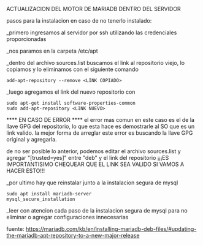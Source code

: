 ACTUALIZACION DEL MOTOR DE MARIADB DENTRO DEL SERVIDOR 

pasos para la instalacion en caso de no tenerlo instalado:

_primero ingresamos al servidor por ssh utilizando las credenciales proporcionadas

_nos paramos en la carpeta /etc/apt

_dentro del archivo sources.list buscamos el link al repositorio viejo, lo copiamos y lo eliminamos con el siguiente comando 

    add-apt-repository --remove <LINK COPIADO>

_luego agregamos el link del nuevo repositorio con 

    sudo apt-get install software-properties-common
    sudo add-apt-repository <LINK NUEVO>

****    EN CASO DE ERROR     ****
el error mas comun en este caso es el de la llave GPG del repositorio, lo que esta hace es demostrarle al SO que es un link valido.
la mejor forma de arreglar este error es buscando la llave GPG original y agregarla.

de no ser posible lo anterior, podemos editar el archivo sources.list y agregar "[trusted=yes]" entre "deb" y el link del repositorio
¡¡¡ES IMPORTANTISIMO CHEQUEAR QUE EL LINK SEA VALIDO SI VAMOS A HACER ESTO!!!


_por ultimo hay que reinstalar junto a la instalacion segura de mysql

    sudo apt install mariadb-server
    mysql_secure_installation

_leer con atencion cada paso de la instalacion segura de mysql para no eliminar o agregar configuraciones innecesarias





fuente:
https://mariadb.com/kb/en/installing-mariadb-deb-files/#updating-the-mariadb-apt-repository-to-a-new-major-release
